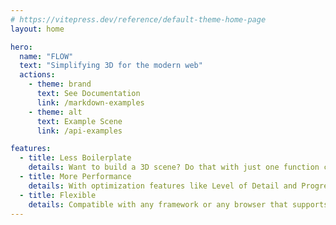 ```yaml
---
# https://vitepress.dev/reference/default-theme-home-page
layout: home

hero:
  name: "FLOW"
  text: "Simplifying 3D for the modern web"
  actions:
    - theme: brand
      text: See Documentation
      link: /markdown-examples
    - theme: alt
      text: Example Scene
      link: /api-examples

features:
  - title: Less Boilerplate
    details: Want to build a 3D scene? Do that with just one function call.
  - title: More Performance
    details: With optimization features like Level of Detail and Progressive Loading
  - title: Flexible
    details: Compatible with any framework or any browser that supports WebGL
---
```


